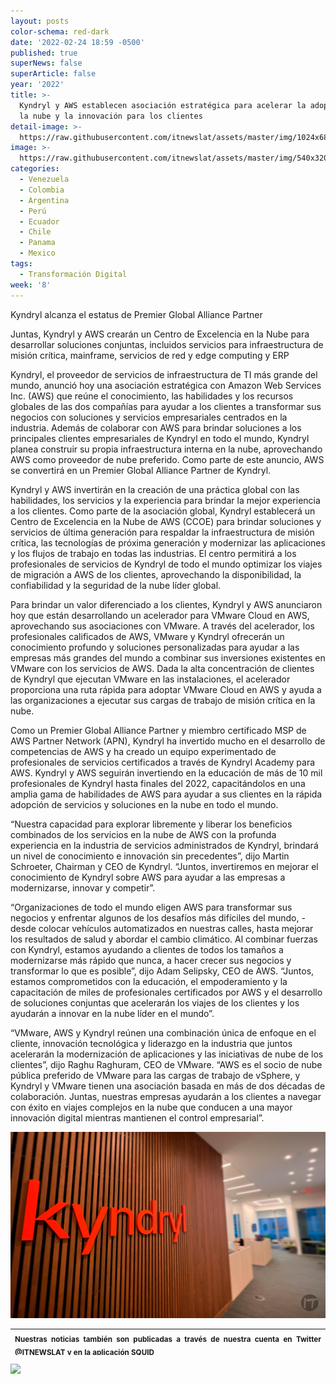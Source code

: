 ```yaml
---
layout: posts
color-schema: red-dark
date: '2022-02-24 18:59 -0500'
published: true
superNews: false
superArticle: false
year: '2022'
title: >-
  Kyndryl y AWS establecen asociación estratégica para acelerar la adopción de
  la nube y la innovación para los clientes
detail-image: >-
  https://raw.githubusercontent.com/itnewslat/assets/master/img/1024x680/kyndryl-oficina-g.jpg
image: >-
  https://raw.githubusercontent.com/itnewslat/assets/master/img/540x320/kyndryl-oficina-p.jpg
categories:
  - Venezuela
  - Colombia
  - Argentina
  - Perú
  - Ecuador
  - Chile
  - Panama
  - Mexico
tags:
  - Transformación Digital
week: '8'
---
```

Kyndryl alcanza el estatus de Premier Global Alliance Partner
 
Juntas, Kyndryl y AWS crearán un Centro de Excelencia en la Nube para desarrollar soluciones conjuntas, incluidos servicios para infraestructura de misión crítica, mainframe, servicios de red y edge computing y ERP
 
Kyndryl, el proveedor de servicios de infraestructura de TI más grande del mundo, anunció hoy una asociación estratégica con Amazon Web Services Inc. (AWS) que reúne el conocimiento, las habilidades y los recursos globales de las dos compañías para ayudar a los clientes a transformar sus negocios con soluciones y servicios empresariales centrados en la industria. Además de colaborar con AWS para brindar soluciones a los principales clientes empresariales de Kyndryl en todo el mundo, Kyndryl planea construir su propia infraestructura interna en la nube, aprovechando AWS como proveedor de nube preferido. Como parte de este anuncio, AWS se convertirá en un Premier Global Alliance Partner de Kyndryl.
 
Kyndryl y AWS invertirán en la creación de una práctica global con las habilidades, los servicios y la experiencia para brindar la mejor experiencia a los clientes. Como parte de la asociación global, Kyndryl establecerá un Centro de Excelencia en la Nube de AWS (CCOE) para brindar soluciones y servicios de última generación para respaldar la infraestructura de misión crítica, las tecnologías de próxima generación y modernizar las aplicaciones y los flujos de trabajo en todas las industrias. El centro permitirá a los profesionales de servicios de Kyndryl de todo el mundo optimizar los viajes de migración a AWS de los clientes, aprovechando la disponibilidad, la confiabilidad y la seguridad de la nube líder global.
 
Para brindar un valor diferenciado a los clientes, Kyndryl y AWS anunciaron hoy que están desarrollando un acelerador para VMware Cloud en AWS, aprovechando sus asociaciones con VMware. A través del acelerador, los profesionales calificados de AWS, VMware y Kyndryl ofrecerán un conocimiento profundo y soluciones personalizadas para ayudar a las empresas más grandes del mundo a combinar sus inversiones existentes en VMware con los servicios de AWS. Dada la alta concentración de clientes de Kyndryl que ejecutan VMware en las instalaciones, el acelerador proporciona una ruta rápida para adoptar VMware Cloud en AWS y ayuda a las organizaciones a ejecutar sus cargas de trabajo de misión crítica en la nube.
 
Como un Premier Global Alliance Partner y miembro certificado MSP de AWS Partner Network (APN), Kyndryl ha invertido mucho en el desarrollo de competencias de AWS y ha creado un equipo experimentado de profesionales de servicios certificados a través de Kyndryl Academy para AWS. Kyndryl y AWS seguirán invertiendo en la educación de más de 10 mil profesionales de Kyndryl hasta finales del 2022, capacitándolos en una amplia gama de habilidades de AWS para ayudar a sus clientes en la rápida adopción de servicios y soluciones en la nube en todo el mundo.
 
“Nuestra capacidad para explorar libremente y liberar los beneficios combinados de los servicios en la nube de AWS con la profunda experiencia en la industria de servicios administrados de Kyndryl, brindará un nivel de conocimiento e innovación sin precedentes”, dijo Martin Schroeter, Chairman y CEO de Kyndryl. “Juntos, invertiremos en mejorar el conocimiento de Kyndryl sobre AWS para ayudar a las empresas a modernizarse, innovar y competir”.
 
“Organizaciones de todo el mundo eligen AWS para transformar sus negocios y enfrentar algunos de los desafíos más difíciles del mundo, - desde colocar vehículos automatizados en nuestras calles, hasta mejorar los resultados de salud y abordar el cambio climático. Al combinar fuerzas con Kyndryl, estamos ayudando a clientes de todos los tamaños a modernizarse más rápido que nunca, a hacer crecer sus negocios y transformar lo que es posible”, dijo Adam Selipsky, CEO de AWS. “Juntos, estamos comprometidos con la educación, el empoderamiento y la capacitación de miles de profesionales certificados por AWS y el desarrollo de soluciones conjuntas que acelerarán los viajes de los clientes y los ayudarán a innovar en la nube líder en el mundo”.
 
“VMware, AWS y Kyndryl reúnen una combinación única de enfoque en el cliente, innovación tecnológica y liderazgo en la industria que juntos acelerarán la modernización de aplicaciones y las iniciativas de nube de los clientes”, dijo Raghu Raghuram, CEO de VMware. “AWS es el socio de nube pública preferido de VMware para las cargas de trabajo de vSphere, y Kyndryl y VMware tienen una asociación basada en más de dos décadas de colaboración. Juntas, nuestras empresas ayudarán a los clientes a navegar con éxito en viajes complejos en la nube que conducen a una mayor innovación digital mientras mantienen el control empresarial”.


![](https://raw.githubusercontent.com/itnewslat/assets/master/img/540x320/kyndryl-oficina-p.jpg)

<table style="height: 42px;" width="569">
<tbody>
<tr>
<td style="text-align: justify;"><sub><strong>Nuestras noticias también son publicadas a través de nuestra cuenta en Twitter <a href="https://twitter.com/itnewslat?lang=es">@ITNEWSLAT</a> y en la aplicación <a href="https://squidapp.co/en/">SQUID</a></strong></sub></td>
</tr>
</tbody>
</table>

<img src="https://tracker.metricool.com/c3po.jpg?hash=56f88a41e39ab42c063cc51676587a04"/>